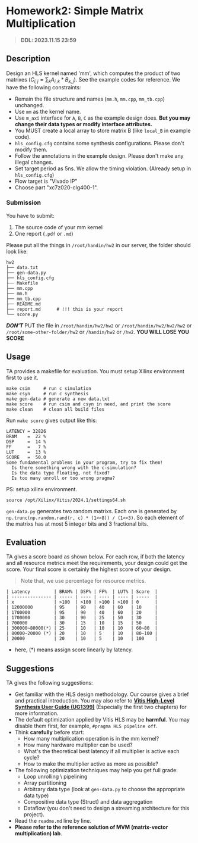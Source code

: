 # Homework2: Simple Matrix Multiplication

> **DDL: 2023.11.15 23:59**

## Description

Design an HLS kernel named 'mm', which computes the product of two matrixes ($C_{i,j}=\sum_{k} A_{i, k} * B_{k, j}$).  See the example codes for reference. We have the following constraints:

* Remain the file structure and names (`mm.h`, `mm.cpp`, `mm_tb.cpp`) unchanged.
* Use `mm` as the kernel name.
* Use `m_axi` interface for `A`, `B`, `C` as the example design does. **But you may change their data types or modify interface attributes.**
* You MUST create a local array to store matrix B (like `local_B` in example code).
* `hls_config.cfg` contains some synthesis configurations. Please don't modify them.
* Follow the annotations in the example design. Please don't make any illegal changes.
* Set target period as 5ns. We allow the timing violation. (Already setup in `hls_config.cfg`)
* Flow target is "Vivado IP"
* Choose part "xc7z020-clg400-1".

### Submission

You have to submit:

1. The source code of your mm kernel
2. One report (`.pdf` or `.md`)

Please put all the things in `/root/handin/hw2` in our server, the folder should look like:

```
hw2
├── data.txt
├── gen-data.py
├── hls_config.cfg
├── Makefile
├── mm.cpp
├── mm.h
├── mm_tb.cpp
├── README.md
├── report.md      # !!! this is your report
└── score.py
```

***DON'T*** PUT the file in `/root/handin/hw2/hw2` or `/root/handin/hw2/hw2/hw2` or `/root/some-other-folder/hw2` or `/handin/hw2` or `/hw2`. **YOU WILL LOSE YOU SCORE**

## Usage

TA provides a makefile for evaluation. You must setup Xilinx environment first to use it.

```shell
make csim     # run c simulation
make csyn     # run c synthesis
make gen-data # generate a new data.txt
make score    # run csim and csyn in need, and print the score
make clean    # clean all build files
```

Run `make score` gives output like this:

```
LATENCY = 32826
BRAM    =  22 %
DSP     =  14 %
FF      =   7 %
LUT     =  13 %
SCORE   =  50.0
Some fundamental problems in your program, try to fix them!
  Is there something wrong with the c-simulation?
  Is the data type floating, not fixed?
  Is too many unroll or too wrong pragma?
```

PS: setup xilinx environment.

```shell
source /opt/Xilinx/Vitis/2024.1/settings64.sh
```

`gen-data.py` generates two random matrixs. Each one is generated by `np.trunc(np.random.rand(r, c) * (1<<8)) / (1<<3)`. So each element of the matrixs has at most 5 integer bits and 3 fractional bits.

##  Evaluation

TA gives a score board as shown below. For each row, if both the latency and all resource metrics meet the requirements, your design could get the score. Your final score is certainly the highest score of your design.

>  Note that, we use percentage for resource metrics.

```
| Latency         | BRAM% | DSP% | FF%  | LUT% | Score  |
| --------------- | ----- | ---- | ---- | ---- | -----  |
| x               | >100  | >100 | >100 | >100 | 0      |
| 12000000        | 95    | 90   | 40   | 60   | 10     |
| 1700000         | 95    | 90   | 40   | 60   | 20     |
| 1700000         | 30    | 90   | 25   | 50   | 30     |
| 700000          | 30    | 15   | 10   | 15   | 50     |
| 300000~80000(*) | 25    | 10   | 10   | 10   | 60~80  |
| 80000~20000 (*) | 20    | 10   | 5    | 10   | 80~100 |
| 20000           | 20    | 10   | 5    | 10   | 100    |
```

* here, (*) means assign score linearly by latency.

## Suggestions

TA gives the following suggestions:

* Get familiar with the HLS design methodology. Our course gives a brief and practical introduction. You may also refer to [**Vitis High-Level Synthesis User Guide (UG1399)**](https://docs.xilinx.com/r/en-US/ug1399-vitis-hls) (Especially the first two chapters) for more information.
* The default optimization applied by Vitis HLS may be **harmful**. You may disable them first, for example, `#pragma HLS pipeline off`.
* Think **carefully** before start:
  * How many multiplication operation is in the mm kernel?
  * How many hardware multiplier can be used?
  * What's the theoretical best latency if all multiplier is active each cycle?
  * How to make the multiplier active as more as possible?
* The following optimization techniques may help you get full grade:
  * Loop unrolling \ pipelining
  * Array partitioning
  * Arbitrary data type (look at `gen-data.py` to choose the appropriate data type)
  * Compositive data type (Struct) and data aggregation
  * Dataflow (you don't need to design a streaming architecture for this project).
* Read the `readme.md` line by line.
* **Please refer to the reference solution of MVM (matrix-vector multiplication) lab**.

